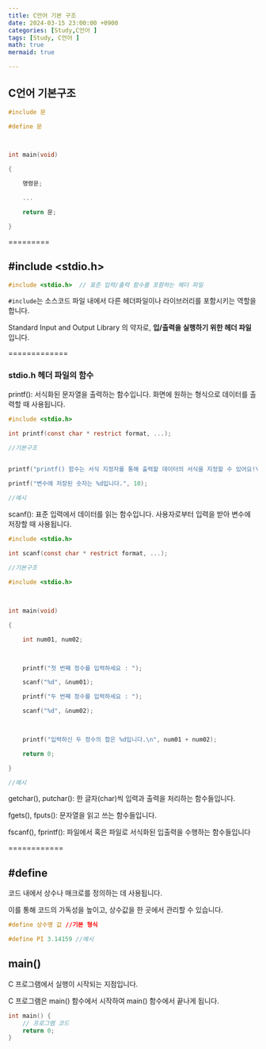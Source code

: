 ```yaml
---
title: C언어 기본 구조
date: 2024-03-15 23:00:00 +0900
categories: [Study,C언어 ]
tags: [Study, C언어 ]
math: true
mermaid: true

---
```


## **C언어 기본구조**

```c
#include 문

#define 문

 

int main(void)

{

    명령문;

    ...

    return 문;

}

```

=========

## **#include <stdio.h>**

```c
#include <stdio.h>  // 표준 입력/출력 함수를 포함하는 헤더 파일

```
```#include```는 소스코드 파일 내에서 다른 헤더파일이나 라이브러리를 포함시키는 역할을 합니다.

Standard Input and Output Library 의 약자로, **입/출력을 실행하기 위한 헤더 파일**입니다.

=============

### **stdio.h 헤더 파일의 함수**

printf(): 서식화된 문자열을 출력하는 함수입니다. 화면에 원하는 형식으로 데이터를 출력할 때 사용됩니다.

```c
#include <stdio.h>

int printf(const char * restrict format, ...);
 
//기본구조


printf("printf() 함수는 서식 지정자를 통해 출력할 데이터의 서식을 지정할 수 있어요!\n");

printf("변수에 저장된 숫자는 %d입니다.", 10);

//예시
```

scanf(): 표준 입력에서 데이터를 읽는 함수입니다. 사용자로부터 입력을 받아 변수에 저장할 때 사용됩니다.

```c
#include <stdio.h>

int scanf(const char * restrict format, ...);
 
//기본구조

#include <stdio.h>

 

int main(void)

{

    int num01, num02;

 

    printf("첫 번째 정수를 입력하세요 : ");

    scanf("%d", &num01);

    printf("두 번째 정수를 입력하세요 : ");

    scanf("%d", &num02);

 

    printf("입력하신 두 정수의 합은 %d입니다.\n", num01 + num02);

    return 0;

}

//예시
```


getchar(), putchar(): 한 글자(char)씩 입력과 출력을 처리하는 함수들입니다.

fgets(), fputs(): 문자열을 읽고 쓰는 함수들입니다.

fscanf(), fprintf(): 파일에서 혹은 파일로 서식화된 입출력을 수행하는 함수들입니다

============

## **#define**

코드 내에서 상수나 매크로를 정의하는 데 사용됩니다. 

이를 통해 코드의 가독성을 높이고, 상수값을 한 곳에서 관리할 수 있습니다.

```c
#define 상수명 값 //기본 형식

#define PI 3.14159 //예시

```


## **main()**

C 프로그램에서 실행이 시작되는 지점입니다.

C 프로그램은 main() 함수에서 시작하여 main() 함수에서 끝나게 됩니다.

```c
int main() {
    // 프로그램 코드
    return 0;
}


```